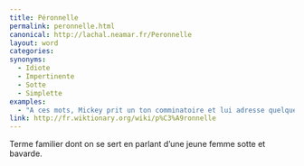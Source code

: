 ```yaml
---
title: Péronnelle
permalink: peronnelle.html
canonical: http://lachal.neamar.fr/Peronnelle
layout: word
categories:
synonyms:
  - Idiote
  - Impertinente
  - Sotte
  - Simplette
examples:
  - "A ces mots, Mickey prit un ton comminatoire et lui adresse quelques privautés : il la traite &quot;espèce de&quot;<br /><br />réponse a : péronnelle !<br />réponse b : pie grièche !<br />réponse c : poissarde !<br />réponse d : pôv' cloche !<br />"
link: http://fr.wiktionary.org/wiki/p%C3%A9ronnelle
---
```


Terme familier dont on se sert en parlant d’une jeune femme sotte et bavarde. 

